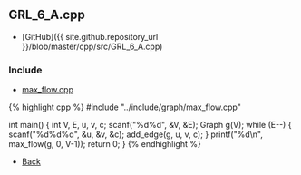 ## GRL_6_A.cpp

- [GitHub]({{ site.github.repository_url }}/blob/master/cpp/src/GRL_6_A.cpp)

### Include

- [max_flow.cpp](../include/graph/max_flow)

{% highlight cpp %}
#include "../include/graph/max_flow.cpp"

int main() {
  int V, E, u, v, c;
  scanf("%d%d", &V, &E);
  Graph<int> g(V);
  while (E--) {
    scanf("%d%d%d", &u, &v, &c);
    add_edge(g, u, v, c);
  }
  printf("%d\n", max_flow(g, 0, V-1));
  return 0;
}
{% endhighlight %}

- [Back](../..)
